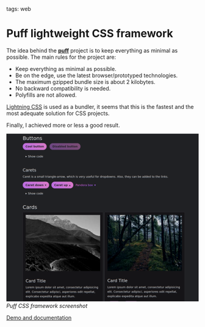 <!-- Description: Full-featured CSS micro framework (~2kb gzip) that is maintained. Extremely light CSS framework for rapid user interface prototyping. -->

tags: web

# Puff lightweight CSS framework

The idea behind the [**puff**](/puff/) project is to keep everything as minimal
as possible. The main rules for the project are:

- Keep everything as minimal as possible.
- Be on the edge, use the latest browser/prototyped technologies.
- The maximum gzipped bundle size is about 2 kilobytes.
- No backward compatibility is needed.
- Polyfills are not allowed.

[Lightning CSS](https://lightningcss.dev/) is used as a bundler, it seems that
this is the fastest and the most adequate solution for CSS projects.

Finally, I achieved more or less a good result.

![Puff CSS framework screenshot](/assets/img/web/puff-demo.png)
*Puff CSS framework screenshot*

[Demo and documentation](/puff/)

